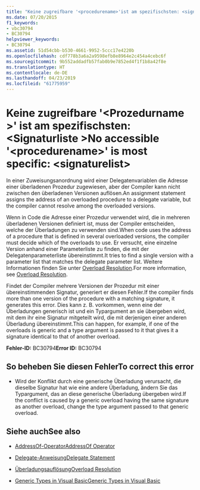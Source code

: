 ```yaml
---
title: "Keine zugreifbare '<procedurename>'ist am spezifischsten: <signaturelist>"
ms.date: 07/20/2015
f1_keywords:
- vbc30794
- BC30794
helpviewer_keywords:
- BC30794
ms.assetid: 51d54cbb-b530-4661-9952-5ccc17e4220b
ms.openlocfilehash: cdf778b3a6a2a9598efb8e8964e2c454a4cebc6f
ms.sourcegitcommit: 9b552addadfb57fab0b9e7852ed4f1f1b8a42f8e
ms.translationtype: HT
ms.contentlocale: de-DE
ms.lasthandoff: 04/23/2019
ms.locfileid: "61775959"
---
```

# <a name="no-accessible-procedurename-is-most-specific-signaturelist"></a><span data-ttu-id="0b5fe-102">Keine zugreifbare '\<Prozedurname >' ist am spezifischsten: \<Signaturliste ></span><span class="sxs-lookup"><span data-stu-id="0b5fe-102">No accessible '\<procedurename>' is most specific: \<signaturelist></span></span>
<span data-ttu-id="0b5fe-103">In einer Zuweisungsanordnung wird einer Delegatenvariablen die Adresse einer überladenen Prozedur zugewiesen, aber der Compiler kann nicht zwischen den überladenen Versionen auflösen.</span><span class="sxs-lookup"><span data-stu-id="0b5fe-103">An assignment statement assigns the address of an overloaded procedure to a delegate variable, but the compiler cannot resolve among the overloaded versions.</span></span>  
  
 <span data-ttu-id="0b5fe-104">Wenn in Code die Adresse einer Prozedur verwendet wird, die in mehreren überladenen Versionen definiert ist, muss der Compiler entscheiden, welche der Überladungen zu verwenden sind.</span><span class="sxs-lookup"><span data-stu-id="0b5fe-104">When code uses the address of a procedure that is defined in several overloaded versions, the compiler must decide which of the overloads to use.</span></span> <span data-ttu-id="0b5fe-105">Er versucht, eine einzelne Version anhand einer Parameterliste zu finden, die mit der Delegatenparameterliste übereinstimmt.</span><span class="sxs-lookup"><span data-stu-id="0b5fe-105">It tries to find a single version with a parameter list that matches the delegate parameter list.</span></span> <span data-ttu-id="0b5fe-106">Weitere Informationen finden Sie unter [Overload Resolution](../../visual-basic/programming-guide/language-features/procedures/overload-resolution.md).</span><span class="sxs-lookup"><span data-stu-id="0b5fe-106">For more information, see [Overload Resolution](../../visual-basic/programming-guide/language-features/procedures/overload-resolution.md).</span></span>  
  
 <span data-ttu-id="0b5fe-107">Findet der Compiler mehrere Versionen der Prozedur mit einer übereinstimmenden Signatur, generiert er diesen Fehler.</span><span class="sxs-lookup"><span data-stu-id="0b5fe-107">If the compiler finds more than one version of the procedure with a matching signature, it generates this error.</span></span> <span data-ttu-id="0b5fe-108">Dies kann z. B. vorkommen, wenn eine der Überladungen generisch ist und ein Typargument an sie übergeben wird, mit dem ihr eine Signatur mitgeteilt wird, die mit derjenigen einer anderen Überladung übereinstimmt.</span><span class="sxs-lookup"><span data-stu-id="0b5fe-108">This can happen, for example, if one of the overloads is generic and a type argument is passed to it that gives it a signature identical to that of another overload.</span></span>  
  
 <span data-ttu-id="0b5fe-109">**Fehler-ID:** BC30794</span><span class="sxs-lookup"><span data-stu-id="0b5fe-109">**Error ID:** BC30794</span></span>  
  
## <a name="to-correct-this-error"></a><span data-ttu-id="0b5fe-110">So beheben Sie diesen Fehler</span><span class="sxs-lookup"><span data-stu-id="0b5fe-110">To correct this error</span></span>  
  
- <span data-ttu-id="0b5fe-111">Wird der Konflikt durch eine generische Überladung verursacht, die dieselbe Signatur hat wie eine andere Überladung, ändern Sie das Typargument, das an diese generische Überladung übergeben wird.</span><span class="sxs-lookup"><span data-stu-id="0b5fe-111">If the conflict is caused by a generic overload having the same signature as another overload, change the type argument passed to that generic overload.</span></span>  
  
## <a name="see-also"></a><span data-ttu-id="0b5fe-112">Siehe auch</span><span class="sxs-lookup"><span data-stu-id="0b5fe-112">See also</span></span>

- [<span data-ttu-id="0b5fe-113">AddressOf-Operator</span><span class="sxs-lookup"><span data-stu-id="0b5fe-113">AddressOf Operator</span></span>](../../visual-basic/language-reference/operators/addressof-operator.md)
- [<span data-ttu-id="0b5fe-114">Delegate-Anweisung</span><span class="sxs-lookup"><span data-stu-id="0b5fe-114">Delegate Statement</span></span>](../../visual-basic/language-reference/statements/delegate-statement.md)

- [<span data-ttu-id="0b5fe-115">Überladungsauflösung</span><span class="sxs-lookup"><span data-stu-id="0b5fe-115">Overload Resolution</span></span>](../../visual-basic/programming-guide/language-features/procedures/overload-resolution.md)
- [<span data-ttu-id="0b5fe-116">Generic Types in Visual Basic</span><span class="sxs-lookup"><span data-stu-id="0b5fe-116">Generic Types in Visual Basic</span></span>](../../visual-basic/programming-guide/language-features/data-types/generic-types.md)
